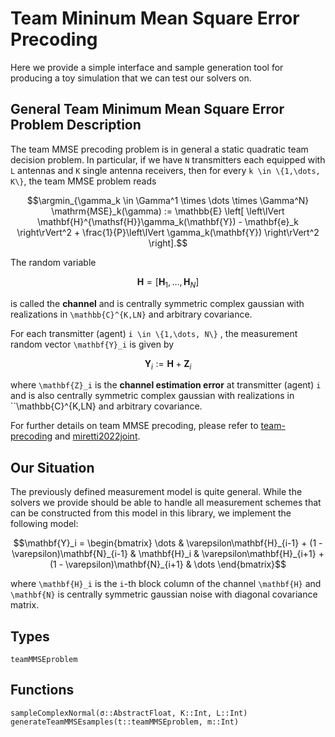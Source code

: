 # Team Mininum Mean Square Error Precoding

Here we provide a simple interface and sample generation tool for producing a toy simulation that we can test our solvers on.

## General Team Minimum Mean Square Error Problem Description

The team MMSE precoding problem is in general a static quadratic team decision problem. In particular, if we have ``N`` transmitters each equipped with ``L`` antennas and ``K`` single antenna receivers, then for every ``k \in \{1,\dots, K\}``, the team MMSE problem reads

```math
\argmin_{\gamma_k \in \Gamma^1 \times \dots \times \Gamma^N} \mathrm{MSE}_k(\gamma) := \mathbb{E} \left[ \left\lVert \mathbf{H}^{\mathsf{H}}\gamma_k(\mathbf{Y}) - \mathbf{e}_k \right\rVert^2 + \frac{1}{P}\left\lVert \gamma_k(\mathbf{Y}) \right\rVert^2 \right].
```

The random variable

```math
\mathbf{H} = [\mathbf{H}_1, \dots, \mathbf{H}_N]
```

is called the **channel** and is centrally symmetric complex gaussian with realizations in ``\mathbb{C}^{K,LN}`` and arbitrary covariance.

For each transmitter (agent) ``i \in \{1,\dots, N\}`` , the measurement random vector ``\mathbf{Y}_i`` is given by

```math
\mathbf{Y}_i := \mathbf{H} + \mathbf{Z}_i
```

where ``\mathbf{Z}_i`` is the **channel estimation error** at transmitter (agent) ``i`` and is also centrally symmetric complex gaussian with realizations in ``\mathbb{C}^{K,LN} and arbitrary covariance.

For further details on team MMSE precoding, please refer to [team-precoding](@cite) and [miretti2022joint](@cite).

## Our Situation

The previously defined measurement model is quite general. While the solvers we provide should be able to handle all measurement schemes that can be constructed from this model in this library, we implement the following model:

```math
\mathbf{Y}_i = \begin{bmatrix} \dots & \varepsilon\mathbf{H}_{i-1} + (1 - \varepsilon)\mathbf{N}_{i-1} & \mathbf{H}_i & \varepsilon\mathbf{H}_{i+1} + (1 - \varepsilon)\mathbf{N}_{i+1} & \dots \end{bmatrix}
```

where ``\mathbf{H}_i`` is the ``i``-th block column of the channel ``\mathbf{H}`` and ``\mathbf{N}`` is centrally symmetric gaussian noise with diagonal covariance matrix.

## Types

```@docs
teamMMSEproblem
```

## Functions

```@docs
sampleComplexNormal(σ::AbstractFloat, K::Int, L::Int)
generateTeamMMSEsamples(t::teamMMSEproblem, m::Int)
```
